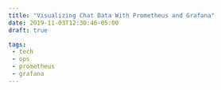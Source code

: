 ```yaml
---
title: "Visualizing Chat Data With Prometheus and Grafana"
date: 2019-11-03T12:30:46-05:00
draft: true

tags:
 - tech
 - ops
 - prometheus
 - grafana
---
```


